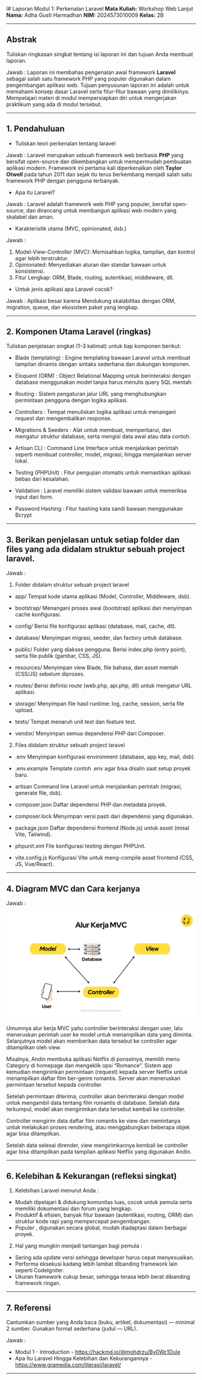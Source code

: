 l# Laporan Modul 1: Perkenalan Laravel
**Mata Kuliah:** Workshop Web Lanjut   
**Nama:** Adha Gusti Harmadhan 
**NIM:** 2024573010009
**Kelas:** 2B

---
## Abstrak 
Tuliskan ringkasan singkat tentang isi laporan ini dan tujuan Anda membuat laporan.

Jawab :
Laporan ini membahas pengenalan awal framework **Laravel** sebagai salah satu framework PHP yang populer digunakan dalam pengembangan aplikasi web. Tujuan penyusunan laporan ini adalah untuk memahami konsep dasar Laravel serta fitur-fitur bawaan yang dimilikinya. Mempelajari materi di modul mempersiapkan diri untuk mengerjakan praktikum yang ada di modul tersebut.

---
## 1. Pendahuluan
- Tuliskan teori perkenalan tentang laravel

Jawab :
Laravel merupakan sebuah framework web berbasis **PHP** yang bersifat open-source dan dikembangkan untuk mempermudah pembuatan aplikasi modern. Framework ini pertama kali diperkenalkan oleh **Taylor Otwell** pada tahun 2011 dan sejak itu terus berkembang menjadi salah satu framework PHP dengan pengguna terbanyak.  

- Apa itu Laravel?

Jawab : 
Laravel adalah framework web PHP yang populer, bersifat open-source, dan dirancang untuk membangun aplikasi web modern yang skalabel dan aman.

- Karakteristik utama (MVC, opinionated, dsb.)

Jawab : 
1. Model-View-Controller (MVC): Memisahkan logika, tampilan, dan kontrol agar lebih terstruktur.
2. Opinionated: Menyediakan aturan dan standar bawaan untuk konsistensi.
3. Fitur Lengkap: ORM, Blade, routing, autentikasi, middleware, dll.

- Untuk jenis aplikasi apa Laravel cocok?

Jawab :
Aplikasi besar karena Mendukung skalabilitas dengan ORM, migration, queue, dan ekosistem paket yang lengkap.

---
## 2. Komponen Utama Laravel (ringkas)
Tuliskan penjelasan singkat (1–3 kalimat) untuk tiap komponen berikut:
- Blade (templating) :  Engine templating bawaan Laravel untuk membuat tampilan dinamis dengan sintaks sederhana dan dukungan komponen.  

- Eloquent (ORM) : 
Object Relational Mapping untuk berinteraksi dengan database menggunakan model tanpa harus menulis query SQL mentah.

- Routing :
Sistem pengaturan jalur URL yang menghubungkan permintaan pengguna dengan logika aplikasi.  

- Controllers : 
Tempat menuliskan logika aplikasi untuk menangani request dan mengembalikan response.  

- Migrations & Seeders :
Alat untuk membuat, memperbarui, dan mengatur struktur database, serta mengisi data awal atau data contoh.  

- Artisan CLI :
Command Line Interface untuk menjalankan perintah seperti membuat controller, model, migrasi, hingga menjalankan server lokal.  

- Testing (PHPUnit) :
Fitur pengujian otomatis untuk memastikan aplikasi bebas dari kesalahan. 

- Validation :
Laravel memiliki sistem validasi bawaan untuk memeriksa input dari form.

- Password Hashing :
Fitur hashing kata sandi bawaan menggunakan Bcrypt

---
## 3. Berikan penjelasan untuk setiap folder dan files yang ada didalam struktur sebuah project laravel.
Jawab :
1. Folder didalam struktur sebuah project laravel

- app/
Tempat kode utama aplikasi (Model, Controller, Middleware, dsb).

- bootstrap/
Menangani proses awal (bootstrap) aplikasi dan menyimpan cache konfigurasi.

- config/
Berisi file konfigurasi aplikasi (database, mail, cache, dll).

- database/
Menyimpan migrasi, seeder, dan factory untuk database.

- public/
Folder yang diakses pengguna. Berisi index.php (entry point), serta file publik (gambar, CSS, JS).

- resources/
Menyimpan view Blade, file bahasa, dan asset mentah (CSS/JS) sebelum diproses.

- routes/
Berisi definisi route (web.php, api.php, dll) untuk mengatur URL aplikasi.

- storage/
Menyimpan file hasil runtime: log, cache, session, serta file upload.

- tests/
Tempat menaruh unit test dan feature test.

- vendor/
Menyimpan semua dependensi PHP dari Composer.

2. Files didalam struktur sebuah project laravel

- .env
Menyimpan konfigurasi environment (database, app key, mail, dsb).

- .env.example
Template contoh .env agar bisa disalin saat setup proyek baru.

- artisan
Command line Laravel untuk menjalankan perintah (migrasi, generate file, dsb).

- composer.json
Daftar dependensi PHP dan metadata proyek.

- composer.lock
Menyimpan versi pasti dari dependensi yang digunakan.

- package.json
Daftar dependensi frontend (Node.js) untuk asset (misal Vite, Tailwind).

- phpunit.xml
File konfigurasi testing dengan PHPUnit.

- vite.config.js
Konfigurasi Vite untuk meng-compile asset frontend (CSS, JS, Vue/React).

---

## 4. Diagram MVC dan Cara kerjanya
Jawab :

![Diagram MVC](./gambar/diagram_mvc.png)


Umumnya alur kerja MVC yaitu controller berinteraksi dengan user, lalu meneruskan perintah user ke model untuk menampilkan data yang diminta. Selanjutnya model akan memberikan data tersebut ke controller agar ditampilkan oleh view. 

Misalnya, Andin membuka aplikasi Netflix di ponselnya, memilih menu Category di homepage dan mengeklik opsi “Romance”. Sistem app kemudian mengirimkan permintaan (request) kepada server Netflix untuk menampilkan daftar film ber-genre romantis. Server akan meneruskan permintaan tersebut kepada controller. 

Setelah permintaan diterima, controller akan berinteraksi dengan model untuk mengambil data tentang film romantis di database. Setelah data terkumpul, model akan mengirimkan data tersebut kembali ke controller. 

Controller mengirim data daftar film romantis ke view dan memintanya untuk melakukan proses rendering, atau menggabungkan beberapa objek agar bisa ditampilkan. 

Setelah data selesai dirender, view mengirimkannya kembali ke controller agar bisa ditampilkan pada tampilan aplikasi Netflix yang digunakan Andin. 


---

## 6. Kelebihan & Kekurangan (refleksi singkat)
1. Kelebihan Laravel menurut Anda :
- Mudah dipelajari & didukung komunitas luas, cocok untuk pemula serta memiliki dokumentasi dan forum yang lengkap.
- Produktif & efisien, banyak fitur bawaan (autentikasi, routing, ORM) dan struktur kode rapi yang mempercepat pengembangan.
- Populer ,  digunakan secara global, mudah diadaptasi dalam berbagai proyek.

2. Hal yang mungkin menjadi tantangan bagi pemula :
- Sering ada update versi sehingga developer harus cepat menyesuaikan.
- Performa eksekusi kadang lebih lambat dibanding framework lain seperti CodeIgniter.
- Ukuran framework cukup besar, sehingga terasa lebih berat dibanding framework ringan.  

---

## 7. Referensi
Cantumkan sumber yang Anda baca (buku, artikel, dokumentasi) — minimal 2 sumber. Gunakan format sederhana (judul — URL). 

Jawab :
- Modul 1 - Introduction - https://hackmd.io/@mohdrzu/By0Wc1Dule
- Apa Itu Laravel Hingga Kelebihan dan Kekurangannya - https://www.gramedia.com/literasi/laravel/

---

